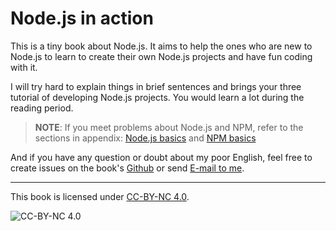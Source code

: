 # Node.js in action

This is a tiny book about Node.js. It aims to help the ones who are new to Node.js to learn to create their own Node.js projects and have fun coding with it.

I will try hard to explain things in brief sentences and brings your three tutorial of developing Node.js projects. You would learn a lot during the reading period.

> **NOTE**: If you meet problems about Node.js and NPM, refer to the  sections in appendix: [Node.js basics](./appendix/basic.md) and [NPM basics](./appendix/npm.md)

And if you have any question or doubt about my poor English, feel free to create issues on the book's [Github](https://github.com/SFantasy/node-in-action/issues) or send [E-mail to me](mailto:fantasyshao@icloud.com).

---

This book is licensed under [CC-BY-NC 4.0](http://creativecommons.org/licenses/by-nc/4.0/).

![CC-BY-NC 4.0](https://i.creativecommons.org/l/by-nc/4.0/88x31.png)
